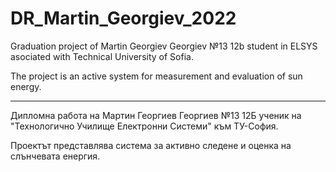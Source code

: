 # DR_Martin_Georgiev_2022

Graduation project of Martin Georgiev Georgiev №13 12b
student in ELSYS asociated with Technical University of Sofia.

The project is an active system for measurement and evaluation of sun energy.

---

Дипломна работа на Мартин Георгиев Георгиев №13 12Б
ученик на "Технологично Училище Електронни Системи" към ТУ-София.

Проектът представлява система за активно следене и оценка на слънчевата енергия.
